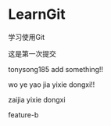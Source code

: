 # LearnGit
学习使用Git

这是第一次提交

tonysong185 add something!!


wo ye yao jia yixie dongxi!!

zaijia yixie dongxi

feature-b